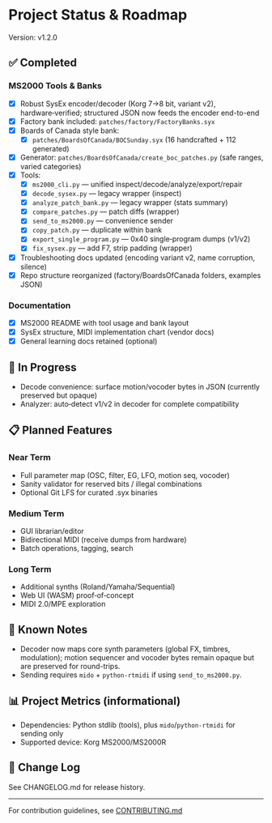 # Project Status & Roadmap

Version: v1.2.0

## ✅ Completed

### MS2000 Tools & Banks
- [x] Robust SysEx encoder/decoder (Korg 7→8 bit, variant v2), hardware‑verified; structured JSON now feeds the encoder end-to-end
- [x] Factory bank included: `patches/factory/FactoryBanks.syx`
- [x] Boards of Canada style bank:
  - [x] `patches/BoardsOfCanada/BOCSunday.syx` (16 handcrafted + 112 generated)
- [x] Generator: `patches/BoardsOfCanada/create_boc_patches.py` (safe ranges, varied categories)
- [x] Tools:
  - [x] `ms2000_cli.py` — unified inspect/decode/analyze/export/repair
  - [x] `decode_sysex.py` — legacy wrapper (inspect)
  - [x] `analyze_patch_bank.py` — legacy wrapper (stats summary)
  - [x] `compare_patches.py` — patch diffs (wrapper)
  - [x] `send_to_ms2000.py` — convenience sender
  - [x] `copy_patch.py` — duplicate within bank
  - [x] `export_single_program.py` — 0x40 single‑program dumps (v1/v2)
  - [x] `fix_sysex.py` — add F7, strip padding (wrapper)
- [x] Troubleshooting docs updated (encoding variant v2, name corruption, silence)
- [x] Repo structure reorganized (factory/BoardsOfCanada folders, examples JSON)

### Documentation
- [x] MS2000 README with tool usage and bank layout
- [x] SysEx structure, MIDI implementation chart (vendor docs)
- [x] General learning docs retained (optional)

## 🚧 In Progress

- Decode convenience: surface motion/vocoder bytes in JSON (currently preserved but opaque)
- Analyzer: auto‑detect v1/v2 in decoder for complete compatibility

## 📋 Planned Features

### Near Term
- Full parameter map (OSC, filter, EG, LFO, motion seq, vocoder)
- Sanity validator for reserved bits / illegal combinations
- Optional Git LFS for curated .syx binaries

### Medium Term
- GUI librarian/editor
- Bidirectional MIDI (receive dumps from hardware)
- Batch operations, tagging, search

### Long Term
- Additional synths (Roland/Yamaha/Sequential)
- Web UI (WASM) proof‑of‑concept
- MIDI 2.0/MPE exploration

## 🐛 Known Notes

- Decoder now maps core synth parameters (global FX, timbres, modulation); motion sequencer and vocoder bytes remain opaque but are preserved for round-trips.
- Sending requires `mido` + `python-rtmidi` if using `send_to_ms2000.py`.

## 📊 Project Metrics (informational)

- Dependencies: Python stdlib (tools), plus `mido`/`python-rtmidi` for sending only
- Supported device: Korg MS2000/MS2000R

## 📝 Change Log

See CHANGELOG.md for release history.

---

For contribution guidelines, see [CONTRIBUTING.md](CONTRIBUTING.md)
